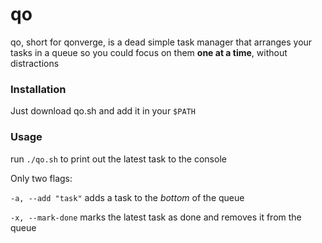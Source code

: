 # qo

qo, short for qonverge, is a dead simple task manager that arranges your tasks in a queue
so you could focus on them **one at a time**, without distractions

### Installation
Just download qo.sh and add it in your `$PATH`

### Usage

run `./qo.sh` to print out the latest task to the console

Only two flags:

`-a, --add "task"` adds a task to the *bottom* of the queue

`-x, --mark-done` marks the latest task as done and removes it from the queue
